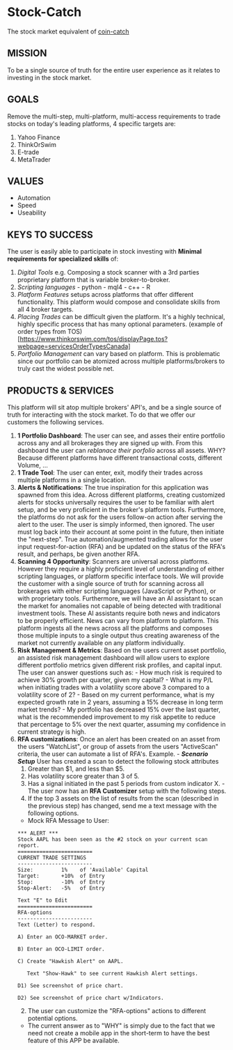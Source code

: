 # Stock-Catch
The stock market equivalent of [coin-catch](https://github.com/TobiahRex/coin-catch)

## MISSION
To be a single source of truth for the entire user experience as it relates to investing in the stock market.

## GOALS
Remove the multi-step, multi-platform, multi-access requirements to trade stocks on today's leading platforms, 4 specific targets are:
  1. Yahoo Finance
  2. ThinkOrSwim
  3. E-trade
  4. MetaTrader

## VALUES
  - Automation
  - Speed
  - Useability

## KEYS TO SUCCESS
The user is easily able to participate in stock investing with **Minimal requirements for specialized skills** of:
  1. _Digital Tools_ e.g. Composing a stock scanner with a 3rd parties proprietary platform that is variable broker-to-broker.
  2. _Scripting languages_
    - python
    - mql4
    - c++
    - R
  3. _Platform Features_ setups across platforms that offer different functionality. This platform would compose and consolidate skills from all 4 broker targets.
  4. _Placing Trades_ can be difficult given the platform. It's a highly technical, highly specific process that has many optional parameters. (example of order types from TOS)[https://www.thinkorswim.com/tos/displayPage.tos?webpage=servicesOrderTypesCanada]
  5. _Portfolio Management_ can vary based on platform. This is problematic since our portfolio can be atomized across multiple platforms/brokers to truly cast the widest possible net.

## PRODUCTS & SERVICES
This platform will sit atop multiple brokers' API's, and be a single source of truth for interacting with the stock market. To do that we offer our customers the following services.
  1. **1 Portfolio Dashboard**: The user can see, and asses their entire portfolio across any and all brokerages they are signed up with. From this dashboard the user can _reblanace their porfolio_ across all assets. WHY?  Because different platforms have different transactional costs, different Volume, ...
  2. **1 Trade Tool**: The user can enter, exit, modify their trades across multiple platforms in a single location.  
  3. **Alerts & Notifications**: The true inspiration for this application was spawned from this idea. Across different platforms, creating customized alerts for stocks universally requires the user to be familiar with alert setup, and be very proficient in the broker's platform tools. Furthermore, the platforms do not ask for the users follow-on action after serving the alert to the user.  The user is simply informed, then ignored. The user must log back into their account at some point in the future,
  then initiate the "next-step".  True automation/augmented trading allows for the user input request-for-action (RFA) and be updated on the status of the RFA's result, and perhaps, be given another RFA.
  4. **Scanning 4 Opportunity**: Scanners are universal across platforms. However they require a highly proficient level of understanding of either scripting languages, or platform specific interface tools. We will provide the customer with a single source of truth for scanning across all brokerages with either scripting languages (JavaScript or Python), or with proprietary tools. Furthermore, we will have an AI assistant to scan the market for anomalies not capable of being detected with traditional investment tools.  These AI assistants require both news and indicators to be properly efficient. News can vary from platform to platform. This platform ingests all the news across all the platforms and composes those multiple inputs to a single output thus creating awareness of the market not currently available on any platform individually.
  5. **Risk Management & Metrics**: Based on the users current asset portfolio, an assisted risk management dashboard will allow users to explore different portfolio metrics given different risk profiles, and capital input. The user can answer questions such as:
    - How much risk is required to achieve 30% growth per quarter, given my capital?
    - What is my P/L when initiating trades with a volatility score above 3 compared to a volatility score of 2?
    - Based on my current performance, what is my expected growth rate in 2 years, assuming a 15% decrease in long term market trends?
    - My portfolio has decreased 15% over the last quarter, what is the recommended improvement to my risk appetite to reduce that percentage to 5% over the next quarter, assuming my confidence in current strategy is high.
  6. **RFA customizations**: Once an alert has been created on an asset from the users "WatchList", or group of assets from the users "ActiveScan" criteria, the user can automate a list of RFA's. Example.
    - _**Scenario Setup**_ User has created a scan to detect the following stock attributes
      1. Greater than $1, and less than $5.
      2. Has volatility score greater than 3 of 5.
      3. Has a signal initiated in the past 5 periods from custom indicator X.
    - The user now has an **RFA Customizer** setup with the following steps.
      1. If the top 3 assets on the list of results from the scan (described in the previous step) has changed, send me a text message with the following options.
        - Mock RFA Message to User:
        ```
        *** ALERT ***
        Stock AAPL has been seen as the #2 stock on your current scan report.
        ========================
        CURRENT TRADE SETTINGS
        ------------------------
        Size:         1%    of 'Available' Capital
        Target:       +10%  of Entry
        Stop:         -10%  of Entry
        Stop-Alert:   -5%   of Entry

        Text "E" to Edit
        ========================
        RFA-options
        ------------------------
        Text (Letter) to respond.

        A) Enter an OCO-MARKET order.

        B) Enter an OCO-LIMIT order.

        C) Create "Hawkish Alert" on AAPL.

           Text "Show-Hawk" to see current Hawkish Alert settings.

        D1) See screenshot of price chart.

        D2) See screenshot of price chart w/Indicators.
        ```
      2. The user can customize the "RFA-options" actions to different potential options.
        - The current answer as to "WHY" is simply due to the fact that we need not create a mobile app in the short-term to have the best feature of this APP be available.
